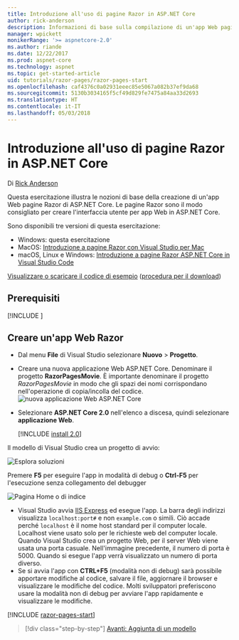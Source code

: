 ```yaml
---
title: Introduzione all'uso di pagine Razor in ASP.NET Core
author: rick-anderson
description: Informazioni di base sulla compilazione di un'app Web pagine Razor di ASP.NET Core. Pagine Razor è una funzionalità consigliata per carichi di lavoro Web in ASP.NET Core.
manager: wpickett
monikerRange: '>= aspnetcore-2.0'
ms.author: riande
ms.date: 12/22/2017
ms.prod: aspnet-core
ms.technology: aspnet
ms.topic: get-started-article
uid: tutorials/razor-pages/razor-pages-start
ms.openlocfilehash: caf4376c0a02931eeec85e5067a082b37ef9da68
ms.sourcegitcommit: 5130b3034165f5cf49d829fe7475a84aa33d2693
ms.translationtype: HT
ms.contentlocale: it-IT
ms.lasthandoff: 05/03/2018
---
```

# <a name="get-started-with-razor-pages-in-aspnet-core"></a>Introduzione all'uso di pagine Razor in ASP.NET Core

Di [Rick Anderson](https://twitter.com/RickAndMSFT)

Questa esercitazione illustra le nozioni di base della creazione di un'app Web pagine Razor di ASP.NET Core. Le pagine Razor sono il modo consigliato per creare l'interfaccia utente per app Web in ASP.NET Core.

Sono disponibili tre versioni di questa esercitazione:

* Windows: questa esercitazione
* MacOS: [Introduzione a pagine Razor con Visual Studio per Mac](xref:tutorials/razor-pages-mac/razor-pages-start)
* macOS, Linux e Windows: [Introduzione a pagine Razor ASP.NET Core in Visual Studio Code](xref:tutorials/razor-pages-vsc/razor-pages-start)

[Visualizzare o scaricare il codice di esempio](https://github.com/aspnet/Docs/tree/master/aspnetcore/tutorials/razor-pages/razor-pages-start/sample/RazorPagesMovie) ([procedura per il download](xref:tutorials/index#how-to-download-a-sample))

## <a name="prerequisites"></a>Prerequisiti

[!INCLUDE [](~/includes/net-core-prereqs-windows.md)]

## <a name="create-a-razor-web-app"></a>Creare un'app Web Razor

* Dal menu **File** di Visual Studio selezionare **Nuovo** > **Progetto**.
* Creare una nuova applicazione Web ASP.NET Core. Denominare il progetto **RazorPagesMovie**. È importante denominare il progetto *RazorPagesMovie* in modo che gli spazi dei nomi corrispondano nell'operazione di copia/incolla del codice.
  ![nuova applicazione Web ASP.NET Core](../../mvc/razor-pages/index/_static/np.png)
* Selezionare **ASP.NET Core 2.0** nell'elenco a discesa, quindi selezionare **applicazione Web**.

  [!INCLUDE [install 2.0](../../includes/dotnetcore-on-dotnetfx-vs.md)]

Il modello di Visual Studio crea un progetto di avvio:

![Esplora soluzioni](razor-pages-start/_static/se.png)

Premere **F5** per eseguire l'app in modalità di debug o **Ctrl-F5** per l'esecuzione senza collegamento del debugger

![Pagina Home o di indice](razor-pages-start/_static/home.png)

* Visual Studio avvia [IIS Express](/iis/extensions/introduction-to-iis-express/iis-express-overview) ed esegue l'app. La barra degli indirizzi visualizza `localhost:port#` e non `example.com` o simili. Ciò accade perché `localhost` è il nome host standard per il computer locale. Localhost viene usato solo per le richieste web del computer locale. Quando Visual Studio crea un progetto Web, per il server Web viene usata una porta casuale. Nell'immagine precedente, il numero di porta è 5000. Quando si esegue l'app verrà visualizzato un numero di porta diverso.
* Se si avvia l'app con **CTRL+F5** (modalità non di debug) sarà possibile apportare modifiche al codice, salvare il file, aggiornare il browser e visualizzare le modifiche del codice. Molti sviluppatori preferiscono usare la modalità non di debug per avviare l'app rapidamente e visualizzare le modifiche.

[!INCLUDE [razor-pages-start](../../includes/RP/razor-pages-start.md)]

> [!div class="step-by-step"]
> [Avanti: Aggiunta di un modello](xref:tutorials/razor-pages/model)
